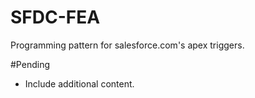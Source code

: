 # SFDC-FEA
Programming pattern for salesforce.com's apex triggers.

#Pending
* Include additional content.

